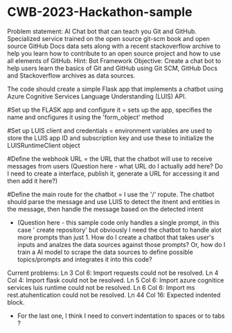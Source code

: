 # CWB-2023-Hackathon-sample

Problem statement: AI Chat bot that can teach you Git and GitHub. Specialized service trained on the open source git-scm book and open source GitHub Docs data sets along with a recent stackoverflow archive to help you learn how to contribute to an open source project and how to use all elements of GitHub.
Hint: Bot Framework
Objective: Create a chat bot to help users learn the basics of Git and GitHub using Git SCM, GitHub Docs and Stackoverflow archives as data sources.

The code should create a simple Flask app that implements a chatbot using Azure Cognitive Services Language Understanding (LUIS) API. 

#Set up the FLASK app and configure it = sets up the app, specifies the name and oncfigures it using the 'form_object' method

#Set up LUIS client and credentials = environment variables are used to store the LUIS app ID and subscription key and use these to initialize the LUISRuntimeClient object

#Define the webhook URL = the URL that the chatbot will use to receive messages from users (Question here - what URL do I actually add here? Do I need to create a interface, publish it, generate a URL for accessing it and then add it here?)

#Define the main route for the chatbot = I use the '/' ropute. The chatbot should parse the message and use LUIS to detect the itnent and entities in the message, then handle the message based on the detected intent
- (Question here - this sample code only handles a single prompt, in this case ' create repository' but obviously I need the chatbot to handle alot more prompts than just 1. How do I create a chatbot that takes user's inputs and analzes the data sources against those prompts? Or, how do I train a AI model to scrape the data sources to define possible topics/prompts and integrates it into this code? 

Current problems:
Ln 3 Col 6: Import requests could not be resolved. 
Ln 4 Col 4: Import flask could not be resolved.
Ln 5 Col 6: Import azure cognitice services luis runtime could not be resolved.
Ln 6 Col 6: Import ms rest.atuhentication could not be resolved.
Ln 44 Col 16: Expected indented block.
- For the last one, I think I need to convert indentation to spaces or to tabs ?
